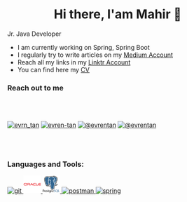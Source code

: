  
<h1 align ="center"> Hi there, I'am Mahir 👋 </h1

 <h2> Jr. Java Developer </h2>

<br />

 - I am currently working on Spring, Spring Boot
 - I regularly try to write articles on my [Medium Account](https://medium.com/@mahirrakarsu)
 - Reach all my links in my [Linktr Account](https://linktr.ee/mahirakarsu)
 - You can find here my [CV](https://docs.google.com/document/d/1NvM_dsEW3HLz4hDwqcHJrPgRYtuZXu90T7cqd7kOqgY/edit)
 
 
### Reach out to me

<br />
<br />


<a href="https://twitter.com/1Mahirakarsu" target="blank"><img align="center" src="https://raw.githubusercontent.com/rahuldkjain/github-profile-readme-generator/master/src/images/icons/Social/twitter.svg" alt="evrn_tan" height="30" width="40" /></a>
<a href="https://www.linkedin.com/in/akarsu/" target="blank"><img align="center" src="https://raw.githubusercontent.com/rahuldkjain/github-profile-readme-generator/master/src/images/icons/Social/linked-in-alt.svg" alt="evren-tan" height="30" width="40" /></a>
<a href="https://medium.com/@mahirrakarsu" target="blank"><img align="center" src="https://raw.githubusercontent.com/rahuldkjain/github-profile-readme-generator/master/src/images/icons/Social/medium.svg" alt="@evrentan" height="30" width="40" /></a>
<a href="https://www.hackerrank.com/akarsu" target="blank"><img align="center" src="https://raw.githubusercontent.com/rahuldkjain/github-profile-readme-generator/master/src/images/icons/Social/hackerrank.svg" alt="@evrentan" height="30" width="40" /></a>




<br />
<br />
<h3 align="left">Languages and Tools:</h3>
<p align="left"> 

<a href="https://git-scm.com/" target="_blank" rel="noreferrer"> <img src="https://www.vectorlogo.zone/logos/git-scm/git-scm-icon.svg" alt="git" width="40" height="40"/> </a> 
<a href="https://www.oracle.com/" target="_blank" rel="noreferrer"> <img src="https://raw.githubusercontent.com/devicons/devicon/master/icons/oracle/oracle-original.svg" alt="oracle" width="40" height="40"/> </a> 
<a href="https://www.postgresql.org" target="_blank" rel="noreferrer"> <img src="https://raw.githubusercontent.com/devicons/devicon/master/icons/postgresql/postgresql-original-wordmark.svg" alt="postgresql" width="40" height="40"/> </a> 
<a href="https://postman.com" target="_blank" rel="noreferrer"> <img src="https://www.vectorlogo.zone/logos/getpostman/getpostman-icon.svg" alt="postman" width="40" height="40"/> </a> 
<a href="https://spring.io/" target="_blank" rel="noreferrer"> <img src="https://www.vectorlogo.zone/logos/springio/springio-icon.svg" alt="spring" width="40" height="40"/> </a> 

</p>

 



[LinkedIn]:https://www.linkedin.com/in/akarsu/
[twitter]:https://twitter.com/1Mahirakarsu
[medium]:https://medium.com/@mahirrakarsu
[hackerrank]:https://www.hackerrank.com/akarsu
[linktr]:https://linktr.ee/mahirakarsu




[java]: https://www.java.com/tr/
[spring]: https://spring.io/projects/spring-boot
[postgresql]: https://www.postgresql.org/about/
[git]: https://git-scm.com/about
